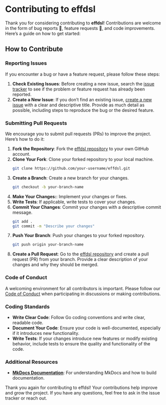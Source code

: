 # Contributing to effdsl

Thank you for considering contributing to **effdsl**! Contributions are welcome in the form of bug reports 🐛, feature requests 🌟, and code improvements. Here’s a guide on how to get started:

## How to Contribute

### Reporting Issues

If you encounter a bug or have a feature request, please follow these steps:

1. **Check Existing Issues**: Before creating a new issue, search the [issue tracker](https://github.com/sdqri/effdsl/issues) to see if the problem or feature request has already been reported.
2. **Create a New Issue**: If you don’t find an existing issue, [create a new issue](https://github.com/sdqri/effdsl/issues/new) with a clear and descriptive title. Provide as much detail as possible, including steps to reproduce the bug or the desired feature.

### Submitting Pull Requests

We encourage you to submit pull requests (PRs) to improve the project. Here’s how to do it:

1. **Fork the Repository**: Fork the [effdsl repository](https://github.com/sdqri/effdsl) to your own GitHub account.
2. **Clone Your Fork**: Clone your forked repository to your local machine.
   ```bash
   git clone https://github.com/your-username/effdsl.git
   ```
3. **Create a Branch**: Create a new branch for your changes. 
   ```bash
   git checkout -b your-branch-name
   ```
4. **Make Your Changes:**: Implement your changes or fixes. 
5. **Write Tests**: If applicable, write tests to cover your changes.
6. **Commit Your Changes**: Commit your changes with a descriptive commit message.  
   ```bash
   git add .
   git commit -m "Describe your changes"
   ```
7. **Push Your Branch**: Push your changes to your forked repository.
   ```bash
   git push origin your-branch-name
   ```
8. **Create a Pull Request**: Go to the [effdsl repository](https://github.com/sdqri/effdsl) and create a pull request (PR) from your branch. Provide a clear description of your changes and why they should be merged. 

### Code of Conduct

A welcoming environment for all contributors is important. Please follow our [Code of Conduct](CODE_OF_CONDUCT.md) when participating in discussions or making contributions.

### Coding Standards

* **Write Clear Code**: Follow Go coding conventions and write clear, readable code.
* **Document Your Code**: Ensure your code is well-documented, especially if it introduces new functionality.
* **Write Tests**: If your changes introduce new features or modify existing behavior, include tests to ensure the quality and functionality of the code.

### Additional Resources

* **[MkDocs Documentation](https://mkdocs.org/)**: For understanding MkDocs and how to build documentation.

Thank you again for contributing to effdsl! Your contributions help improve and grow the project. If you have any questions, feel free to ask in the issue tracker or reach out.
